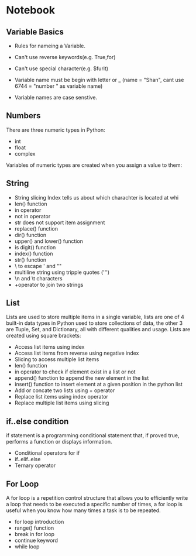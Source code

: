 # Notebook
## Variable Basics
+ Rules for nameing a Variable.

+ Can't use reverse keywords(e.g. True,for)

+ Can't use special character(e.g. $furit)

+ Variable name must be begin with letter or _ (name = "Shan", cant use 6744 = "number " as variable name)

+ Variable names are case senstive.


## Numbers
There are three numeric types in Python:
+ int
+ float
+ complex

Variables of numeric types are created when you assign a value to them:

## String
+ String slicing Index tells us about which charachter is located at whi
+ len() function 
+ in operator
+ not in operator
+ str does not support item assignment
+ replace() function
+ dir() function
+ upper() and lower() function
+ is digit() function
+ index() function
+ str() function
+ \ to escape ' and ""
+ multiline string using tripple quotes (''')
+ \n and \t characters
+ +operator to join two strings


## List
Lists are used to store multiple items in a single variable, lists are one of 4 built-in data types in Python used to store collections of data, the other 3 are Tuple, Set, and Dictionary, all with different qualities and usage.
Lists are created using square brackets:

+ Access list items using index
+ Access list items from reverse using negative index
+ Slicing to access multiple list items
+ len() function
+ in operator to check if element exist in a list or not
+ append() function to append the new element in the list
+ insert() function to insert element at a given position in the python list
+ Add or concate two lists using + operator
+ Replace list items using index operator
+ Replace multiple list items using slicing

## if..else condition
if statement is a programming conditional statement that, if proved true, performs a function or displays information.
+ Conditional operators for if 
+ if..elif..else 
+ Ternary operator 


## For Loop
A for loop is a repetition control structure that allows you to efficiently write a loop that needs to be executed a specific number of times, a for loop is useful when you know how many times a task is to be repeated.
+ for loop introduction 
+ range() function 
+ break in for loop 
+ continue keyword 
+ while loop
